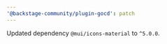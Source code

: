 ```yaml
---
'@backstage-community/plugin-gocd': patch
---
```


Updated dependency `@mui/icons-material` to `^5.0.0`.
